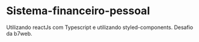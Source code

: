 # Sistema-financeiro-pessoal
Utilizando reactJs com Typescript e utilizando styled-components. Desafio da b7web.
